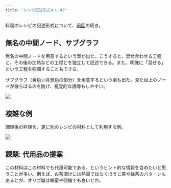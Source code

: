 ```yaml
---
title: 'レシピ記述形式メモ #2'
---
```

料理のレシピの記述形式について、[前回](https://r7kamura.com/articles/2022-05-13-mermaid-recipe-memo)の続き。

無名の中間ノード、サブグラフ
--------------

無名の中間ノードを用意するという案が出た。こうすると、混ぜ合わせる工程と、その後の加熱などの工程とを独立して記述できる。また、明確に「混ぜる」という工程を強調することもできる。

サブグラフ（黄色い背景色の部分）を用意するという案も出た。見た目上のノードが散らばるのを防げ、視覚的な誘導もしやすい。

![](https://lh6.googleusercontent.com/vjDfHgDMioA8acQxAxtee1_3_hwxnuoa2lYh3t5xNi9k9BMtMHGLcFLynFMZz6V4i5AJhz4fxpGPH7uao-pFAwpSX3UXeCcMkwLrDS7FmmoyIj-tGf2O4gD_eouTxCRFRvcSoexHUYPOB5l9qFJgHlDKb7Mobs8aj0_zhOxJMnuHpcmPIrmsRfQEpDwY)

複雑な例
----

調理後の料理を、更に別のレシピの材料として利用する例。

![](https://lh6.googleusercontent.com/M-hrA0AGODANXcPHiDqRA_5Y8Il2cUH7VtmLXxgjmZftpQKmIvNStodZ8Fa-r54QYX0ol0y2ui68ovkWg0sbDf3ixrU8P7Ag77PtKbGtjlGQ1bJqAMsyUJvtzHbvpBbo850f--GfYODJFfs9muXsyR0yKuNBoziT-Qgft98CE_IV1mNxgNmyH0Ho_C3Q)

課題: 代用品の提案
----------

この材料はこの材料でも代用可能である、というヒント的な情報を含めたいと思うことが多い。例えば、お茶漬けには熱湯ではなくほうじ茶や緑茶のパターンもあるとか、オリゴ糖は蜂蜜や砂糖でも良いとか。
